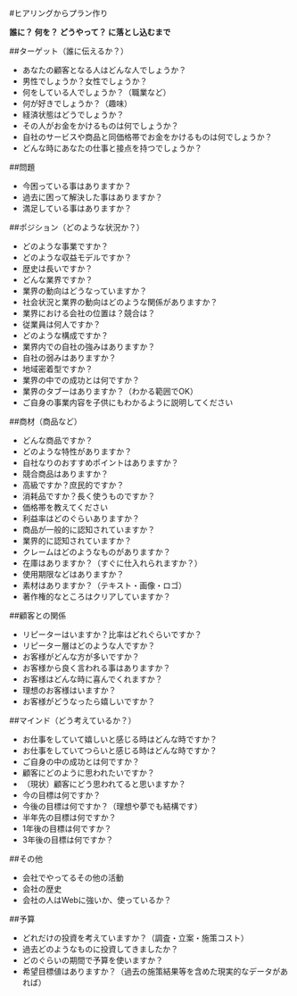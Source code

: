 #ヒアリングからプラン作り

**誰に？
何を？
どうやって？
に落とし込むまで**


##ターゲット（誰に伝えるか？）

* あなたの顧客となる人はどんな人でしょうか？
* 男性でしょうか？女性でしょうか？
* 何をしている人でしょうか？（職業など）
* 何が好きでしょうか？（趣味）
* 経済状態はどうでしょうか？
* その人がお金をかけるものは何でしょうか？
* 自社のサービスや商品と同価格帯でお金をかけるものは何でしょうか？
* どんな時にあなたの仕事と接点を持つでしょうか？

##問題
* 今困っている事はありますか？
* 過去に困って解決した事はありますか？
* 満足している事はありますか？

##ポジション（どのような状況か？）
* どのような事業ですか？
* どのような収益モデルですか？
* 歴史は長いですか？
* どんな業界ですか？
* 業界の動向はどうなっていますか？
* 社会状況と業界の動向はどのような関係がありますか？
* 業界における会社の位置は？競合は？
* 従業員は何人ですか？
* どのような構成ですか？
* 業界内での自社の強みはありますか？
* 自社の弱みはありますか？
* 地域密着型ですか？
* 業界の中での成功とは何ですか？
* 業界のタブーはありますか？（わかる範囲でOK）
* ご自身の事業内容を子供にもわかるように説明してください

##商材（商品など）
* どんな商品ですか？
* どのような特性がありますか？
* 自社なりのおすすめポイントはありますか？
* 競合商品はありますか？
* 高級ですか？庶民的ですか？
* 消耗品ですか？長く使うものですか？
* 価格帯を教えてください
* 利益率はどのぐらいありますか？
* 商品が一般的に認知されていますか？
* 業界的に認知されていますか？
* クレームはどのようなものがありますか？
* 在庫はありますか？（すぐに仕入れられますか？）
* 使用期限などはありますか？
* 素材はありますか？（テキスト・画像・ロゴ）
* 著作権的なところはクリアしていますか？

##顧客との関係
* リピーターはいますか？比率はどれぐらいですか？
* リピーター層はどのような人ですか？
* お客様がどんな方が多いですか？
* お客様から良く言われる事はありますか？
* お客様はどんな時に喜んでくれますか？
* 理想のお客様はいますか？
* お客様がどうなったら嬉しいですか？

##マインド（どう考えているか？）

* お仕事をしていて嬉しいと感じる時はどんな時ですか？
* お仕事をしていてつらいと感じる時はどんな時ですか？
* ご自身の中の成功とは何ですか？
* 顧客にどのように思われたいですか？
* （現状）顧客にどう思われてると思いますか？
* 今の目標は何ですか？
* 今後の目標は何ですか？（理想や夢でも結構です）
* 半年先の目標は何ですか？
* 1年後の目標は何ですか？
* 3年後の目標は何ですか？

##その他

* 会社でやってるその他の活動
* 会社の歴史
* 会社の人はWebに強いか、使っているか？

##予算

* どれだけの投資を考えていますか？（調査・立案・施策コスト）
* 過去どのようなものに投資してきましたか？
* どのぐらいの期間で予算を使いますか？
* 希望目標値はありますか？（過去の施策結果等を含めた現実的なデータがあれば）
